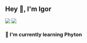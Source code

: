 ## Hey 👋, I'm Igor


<a href="https://twitter.com/igorfarau" target="blank"><img src="https://img.shields.io/badge/Twitter-1DA1F2?style=for-the-badge&logo=twitter&logoColor=white"></a>
<a href="https://instagram.com/igorfarau" target="blank"><img src="https://img.shields.io/badge/Instagram-E4405F?style=for-the-badge&logo=instagram&logoColor=white" /></a>

### 🌱 I'm currently learning Phyton


<!---
igorfarau/igorfarau is a ✨ special ✨ repository because its `README.md` (this file) appears on your GitHub profile.
You can click the Preview link to take a look at your changes.
--->
